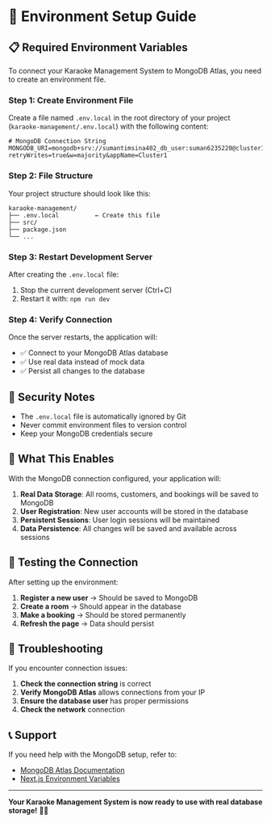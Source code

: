 # 🔧 Environment Setup Guide

## 📋 **Required Environment Variables**

To connect your Karaoke Management System to MongoDB Atlas, you need to create an environment file.

### **Step 1: Create Environment File**

Create a file named `.env.local` in the root directory of your project (`karaoke-management/.env.local`) with the following content:

```env
# MongoDB Connection String
MONGODB_URI=mongodb+srv://sumantimsina402_db_user:suman6235220@cluster1.yzovyvg.mongodb.net/?retryWrites=true&w=majority&appName=Cluster1
```

### **Step 2: File Structure**

Your project structure should look like this:
```
karaoke-management/
├── .env.local          ← Create this file
├── src/
├── package.json
└── ...
```

### **Step 3: Restart Development Server**

After creating the `.env.local` file:

1. Stop the current development server (Ctrl+C)
2. Restart it with: `npm run dev`

### **Step 4: Verify Connection**

Once the server restarts, the application will:
- ✅ Connect to your MongoDB Atlas database
- ✅ Use real data instead of mock data
- ✅ Persist all changes to the database

## 🔐 **Security Notes**

- The `.env.local` file is automatically ignored by Git
- Never commit environment files to version control
- Keep your MongoDB credentials secure

## 🚀 **What This Enables**

With the MongoDB connection configured, your application will:

1. **Real Data Storage**: All rooms, customers, and bookings will be saved to MongoDB
2. **User Registration**: New user accounts will be stored in the database
3. **Persistent Sessions**: User login sessions will be maintained
4. **Data Persistence**: All changes will be saved and available across sessions

## 📱 **Testing the Connection**

After setting up the environment:

1. **Register a new user** → Should be saved to MongoDB
2. **Create a room** → Should appear in the database
3. **Make a booking** → Should be stored permanently
4. **Refresh the page** → Data should persist

## 🔧 **Troubleshooting**

If you encounter connection issues:

1. **Check the connection string** is correct
2. **Verify MongoDB Atlas** allows connections from your IP
3. **Ensure the database user** has proper permissions
4. **Check the network** connection

## 📞 **Support**

If you need help with the MongoDB setup, refer to:
- [MongoDB Atlas Documentation](https://docs.atlas.mongodb.com/)
- [Next.js Environment Variables](https://nextjs.org/docs/basic-features/environment-variables)

---

**Your Karaoke Management System is now ready to use with real database storage!** 🎤✨

